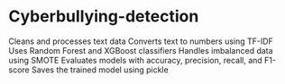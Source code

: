 # Cyberbullying-detection
Cleans and processes text data  Converts text to numbers using TF-IDF  Uses Random Forest and XGBoost classifiers  Handles imbalanced data using SMOTE  Evaluates models with accuracy, precision, recall, and F1-score  Saves the trained model using pickle
